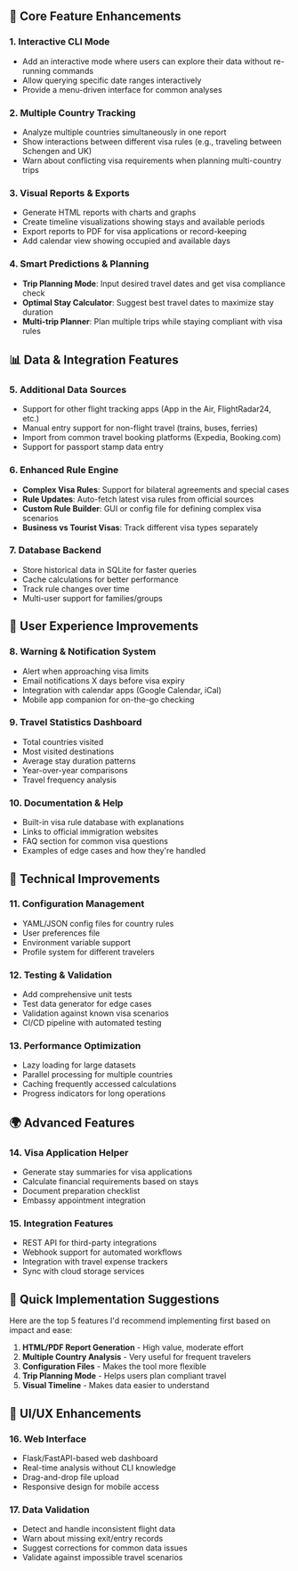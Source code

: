 ## 🚀 Core Feature Enhancements

### 1. **Interactive CLI Mode**
- Add an interactive mode where users can explore their data without re-running commands
- Allow querying specific date ranges interactively
- Provide a menu-driven interface for common analyses

### 2. **Multiple Country Tracking**
- Analyze multiple countries simultaneously in one report
- Show interactions between different visa rules (e.g., traveling between Schengen and UK)
- Warn about conflicting visa requirements when planning multi-country trips

### 3. **Visual Reports & Exports**
- Generate HTML reports with charts and graphs
- Create timeline visualizations showing stays and available periods
- Export reports to PDF for visa applications or record-keeping
- Add calendar view showing occupied and available days

### 4. **Smart Predictions & Planning**
- **Trip Planning Mode**: Input desired travel dates and get visa compliance check
- **Optimal Stay Calculator**: Suggest best travel dates to maximize stay duration
- **Multi-trip Planner**: Plan multiple trips while staying compliant with visa rules

## 📊 Data & Integration Features

### 5. **Additional Data Sources**
- Support for other flight tracking apps (App in the Air, FlightRadar24, etc.)
- Manual entry support for non-flight travel (trains, buses, ferries)
- Import from common travel booking platforms (Expedia, Booking.com)
- Support for passport stamp data entry

### 6. **Enhanced Rule Engine**
- **Complex Visa Rules**: Support for bilateral agreements and special cases
- **Rule Updates**: Auto-fetch latest visa rules from official sources
- **Custom Rule Builder**: GUI or config file for defining complex visa scenarios
- **Business vs Tourist Visas**: Track different visa types separately

### 7. **Database Backend**
- Store historical data in SQLite for faster queries
- Cache calculations for better performance
- Track rule changes over time
- Multi-user support for families/groups

## 🎯 User Experience Improvements

### 8. **Warning & Notification System**
- Alert when approaching visa limits
- Email notifications X days before visa expiry
- Integration with calendar apps (Google Calendar, iCal)
- Mobile app companion for on-the-go checking

### 9. **Travel Statistics Dashboard**
- Total countries visited
- Most visited destinations
- Average stay duration patterns
- Year-over-year comparisons
- Travel frequency analysis

### 10. **Documentation & Help**
- Built-in visa rule database with explanations
- Links to official immigration websites
- FAQ section for common visa questions
- Examples of edge cases and how they're handled

## 🔧 Technical Improvements

### 11. **Configuration Management**
- YAML/JSON config files for country rules
- User preferences file
- Environment variable support
- Profile system for different travelers

### 12. **Testing & Validation**
- Add comprehensive unit tests
- Test data generator for edge cases
- Validation against known visa scenarios
- CI/CD pipeline with automated testing

### 13. **Performance Optimization**
- Lazy loading for large datasets
- Parallel processing for multiple countries
- Caching frequently accessed calculations
- Progress indicators for long operations

## 🌍 Advanced Features

### 14. **Visa Application Helper**
- Generate stay summaries for visa applications
- Calculate financial requirements based on stays
- Document preparation checklist
- Embassy appointment integration

### 15. **Integration Features**
- REST API for third-party integrations
- Webhook support for automated workflows
- Integration with travel expense trackers
- Sync with cloud storage services

## 📱 Quick Implementation Suggestions

Here are the top 5 features I'd recommend implementing first based on impact and ease:

1. **HTML/PDF Report Generation** - High value, moderate effort
2. **Multiple Country Analysis** - Very useful for frequent travelers
3. **Configuration Files** - Makes the tool more flexible
4. **Trip Planning Mode** - Helps users plan compliant travel
5. **Visual Timeline** - Makes data easier to understand

## 🎨 UI/UX Enhancements

### 16. **Web Interface**
- Flask/FastAPI-based web dashboard
- Real-time analysis without CLI knowledge
- Drag-and-drop file upload
- Responsive design for mobile access

### 17. **Data Validation**
- Detect and handle inconsistent flight data
- Warn about missing exit/entry records
- Suggest corrections for common data issues
- Validate against impossible travel scenarios
